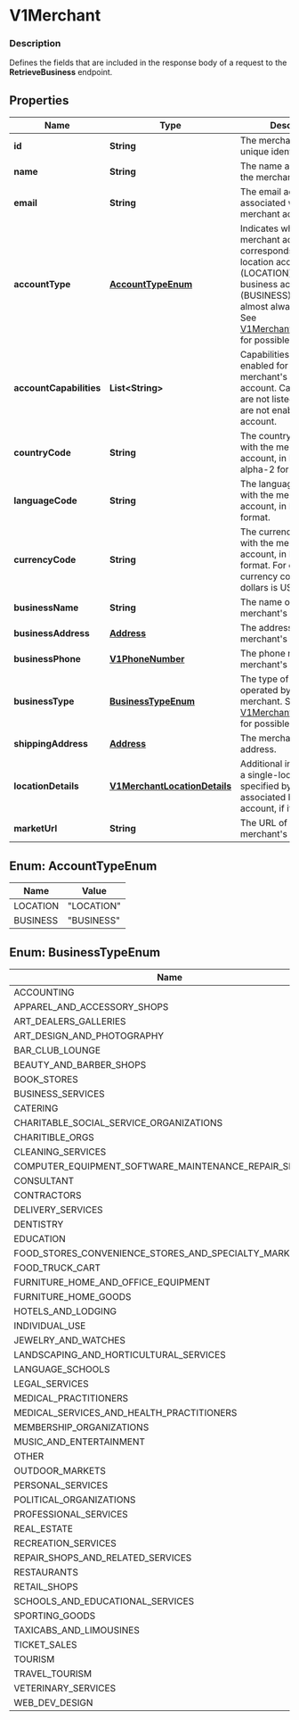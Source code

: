 
# V1Merchant

### Description

Defines the fields that are included in the response body of a request to the **RetrieveBusiness** endpoint.

## Properties
Name | Type | Description | Notes
------------ | ------------- | ------------- | -------------
**id** | **String** | The merchant account&#39;s unique identifier. |  [optional]
**name** | **String** | The name associated with the merchant account. |  [optional]
**email** | **String** | The email address associated with the merchant account. |  [optional]
**accountType** | [**AccountTypeEnum**](#AccountTypeEnum) | Indicates whether the merchant account corresponds to a single-location account (LOCATION) or a business account (BUSINESS). This value is almost always LOCATION. See [V1MerchantAccountType](#type-v1merchantaccounttype) for possible values |  [optional]
**accountCapabilities** | **List&lt;String&gt;** | Capabilities that are enabled for the merchant&#39;s Square account. Capabilities that are not listed in this array are not enabled for the account. |  [optional]
**countryCode** | **String** | The country associated with the merchant account, in ISO 3166-1-alpha-2 format. |  [optional]
**languageCode** | **String** | The language associated with the merchant account, in BCP 47 format. |  [optional]
**currencyCode** | **String** | The currency associated with the merchant account, in ISO 4217 format. For example, the currency code for US dollars is USD. |  [optional]
**businessName** | **String** | The name of the merchant&#39;s business. |  [optional]
**businessAddress** | [**Address**](Address.md) | The address of the merchant&#39;s business. |  [optional]
**businessPhone** | [**V1PhoneNumber**](V1PhoneNumber.md) | The phone number of the merchant&#39;s business. |  [optional]
**businessType** | [**BusinessTypeEnum**](#BusinessTypeEnum) | The type of business operated by the merchant. See [V1MerchantBusinessType](#type-v1merchantbusinesstype) for possible values |  [optional]
**shippingAddress** | [**Address**](Address.md) | The merchant&#39;s shipping address. |  [optional]
**locationDetails** | [**V1MerchantLocationDetails**](V1MerchantLocationDetails.md) | Additional information for a single-location account specified by its associated business account, if it has one. |  [optional]
**marketUrl** | **String** | The URL of the merchant&#39;s online store. |  [optional]


<a name="AccountTypeEnum"></a>
## Enum: AccountTypeEnum
Name | Value
---- | -----
LOCATION | &quot;LOCATION&quot;
BUSINESS | &quot;BUSINESS&quot;


<a name="BusinessTypeEnum"></a>
## Enum: BusinessTypeEnum
Name | Value
---- | -----
ACCOUNTING | &quot;ACCOUNTING&quot;
APPAREL_AND_ACCESSORY_SHOPS | &quot;APPAREL_AND_ACCESSORY_SHOPS&quot;
ART_DEALERS_GALLERIES | &quot;ART_DEALERS_GALLERIES&quot;
ART_DESIGN_AND_PHOTOGRAPHY | &quot;ART_DESIGN_AND_PHOTOGRAPHY&quot;
BAR_CLUB_LOUNGE | &quot;BAR_CLUB_LOUNGE&quot;
BEAUTY_AND_BARBER_SHOPS | &quot;BEAUTY_AND_BARBER_SHOPS&quot;
BOOK_STORES | &quot;BOOK_STORES&quot;
BUSINESS_SERVICES | &quot;BUSINESS_SERVICES&quot;
CATERING | &quot;CATERING&quot;
CHARITABLE_SOCIAL_SERVICE_ORGANIZATIONS | &quot;CHARITABLE_SOCIAL_SERVICE_ORGANIZATIONS&quot;
CHARITIBLE_ORGS | &quot;CHARITIBLE_ORGS&quot;
CLEANING_SERVICES | &quot;CLEANING_SERVICES&quot;
COMPUTER_EQUIPMENT_SOFTWARE_MAINTENANCE_REPAIR_SERVICES | &quot;COMPUTER_EQUIPMENT_SOFTWARE_MAINTENANCE_REPAIR_SERVICES&quot;
CONSULTANT | &quot;CONSULTANT&quot;
CONTRACTORS | &quot;CONTRACTORS&quot;
DELIVERY_SERVICES | &quot;DELIVERY_SERVICES&quot;
DENTISTRY | &quot;DENTISTRY&quot;
EDUCATION | &quot;EDUCATION&quot;
FOOD_STORES_CONVENIENCE_STORES_AND_SPECIALTY_MARKETS | &quot;FOOD_STORES_CONVENIENCE_STORES_AND_SPECIALTY_MARKETS&quot;
FOOD_TRUCK_CART | &quot;FOOD_TRUCK_CART&quot;
FURNITURE_HOME_AND_OFFICE_EQUIPMENT | &quot;FURNITURE_HOME_AND_OFFICE_EQUIPMENT&quot;
FURNITURE_HOME_GOODS | &quot;FURNITURE_HOME_GOODS&quot;
HOTELS_AND_LODGING | &quot;HOTELS_AND_LODGING&quot;
INDIVIDUAL_USE | &quot;INDIVIDUAL_USE&quot;
JEWELRY_AND_WATCHES | &quot;JEWELRY_AND_WATCHES&quot;
LANDSCAPING_AND_HORTICULTURAL_SERVICES | &quot;LANDSCAPING_AND_HORTICULTURAL_SERVICES&quot;
LANGUAGE_SCHOOLS | &quot;LANGUAGE_SCHOOLS&quot;
LEGAL_SERVICES | &quot;LEGAL_SERVICES&quot;
MEDICAL_PRACTITIONERS | &quot;MEDICAL_PRACTITIONERS&quot;
MEDICAL_SERVICES_AND_HEALTH_PRACTITIONERS | &quot;MEDICAL_SERVICES_AND_HEALTH_PRACTITIONERS&quot;
MEMBERSHIP_ORGANIZATIONS | &quot;MEMBERSHIP_ORGANIZATIONS&quot;
MUSIC_AND_ENTERTAINMENT | &quot;MUSIC_AND_ENTERTAINMENT&quot;
OTHER | &quot;OTHER&quot;
OUTDOOR_MARKETS | &quot;OUTDOOR_MARKETS&quot;
PERSONAL_SERVICES | &quot;PERSONAL_SERVICES&quot;
POLITICAL_ORGANIZATIONS | &quot;POLITICAL_ORGANIZATIONS&quot;
PROFESSIONAL_SERVICES | &quot;PROFESSIONAL_SERVICES&quot;
REAL_ESTATE | &quot;REAL_ESTATE&quot;
RECREATION_SERVICES | &quot;RECREATION_SERVICES&quot;
REPAIR_SHOPS_AND_RELATED_SERVICES | &quot;REPAIR_SHOPS_AND_RELATED_SERVICES&quot;
RESTAURANTS | &quot;RESTAURANTS&quot;
RETAIL_SHOPS | &quot;RETAIL_SHOPS&quot;
SCHOOLS_AND_EDUCATIONAL_SERVICES | &quot;SCHOOLS_AND_EDUCATIONAL_SERVICES&quot;
SPORTING_GOODS | &quot;SPORTING_GOODS&quot;
TAXICABS_AND_LIMOUSINES | &quot;TAXICABS_AND_LIMOUSINES&quot;
TICKET_SALES | &quot;TICKET_SALES&quot;
TOURISM | &quot;TOURISM&quot;
TRAVEL_TOURISM | &quot;TRAVEL_TOURISM&quot;
VETERINARY_SERVICES | &quot;VETERINARY_SERVICES&quot;
WEB_DEV_DESIGN | &quot;WEB_DEV_DESIGN&quot;



